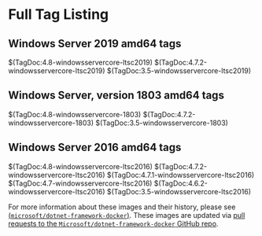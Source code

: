 # Full Tag Listing

## Windows Server 2019 amd64 tags

$(TagDoc:4.8-windowsservercore-ltsc2019)
$(TagDoc:4.7.2-windowsservercore-ltsc2019)
$(TagDoc:3.5-windowsservercore-ltsc2019)

## Windows Server, version 1803 amd64 tags

$(TagDoc:4.8-windowsservercore-1803)
$(TagDoc:4.7.2-windowsservercore-1803)
$(TagDoc:3.5-windowsservercore-1803)

## Windows Server 2016 amd64 tags

$(TagDoc:4.8-windowsservercore-ltsc2016)
$(TagDoc:4.7.2-windowsservercore-ltsc2016)
$(TagDoc:4.7.1-windowsservercore-ltsc2016)
$(TagDoc:4.7-windowsservercore-ltsc2016)
$(TagDoc:4.6.2-windowsservercore-ltsc2016)
$(TagDoc:3.5-windowsservercore-ltsc2016)

For more information about these images and their history, please see [(`microsoft/dotnet-framework-docker`)](https://github.com/Microsoft/dotnet-framework-docker). These images are updated via [pull requests to the `Microsoft/dotnet-framework-docker` GitHub repo](https://github.com/Microsoft/dotnet-framework-docker/pulls).

